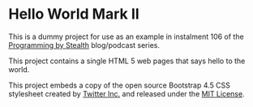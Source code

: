 # Hello World Mark II

This is a dummy project for use as an example in instalment 106 of the [Programming by Stealth](https://pbs.bartificer.net/) blog/podcast series.

This project contains a single HTML 5 web pages that says hello to the world.

This project embeds a copy of the open source Bootstrap 4.5 CSS stylesheet created by [Twitter Inc.](https://twitter.com/) and released under the [MIT License](https://github.com/twbs/bootstrap/blob/main/LICENSE).